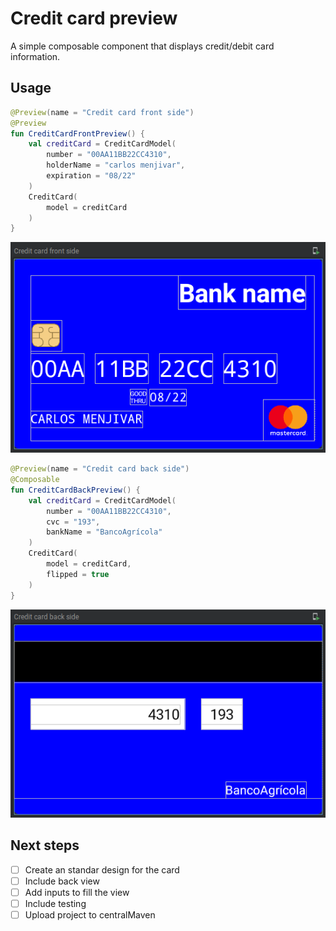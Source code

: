 # Credit card preview
A simple composable component that displays credit/debit card information.

## Usage
```kotlin
@Preview(name = "Credit card front side")
@Preview
fun CreditCardFrontPreview() {
    val creditCard = CreditCardModel(
        number = "00AA11BB22CC4310",
        holderName = "carlos menjivar",
        expiration = "08/22"
    )
    CreditCard(
        model = creditCard
    )
}
```

![credit card front empty](./images/credit_card_front_side.png)

```kotlin
@Preview(name = "Credit card back side")
@Composable
fun CreditCardBackPreview() {
    val creditCard = CreditCardModel(
        number = "00AA11BB22CC4310",
        cvc = "193",
        bankName = "BancoAgrícola"
    )
    CreditCard(
        model = creditCard,
        flipped = true
    )
}
```
![credit card front empty](./images/credit_card_back_side.png)

## Next steps
- [ ] Create an standar design for the card
- [ ] Include back view
- [ ] Add inputs to fill the view
- [ ] Include testing
- [ ] Upload project to centralMaven